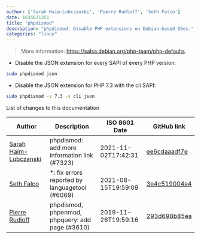 ```yaml
---
author: ['Sarah Haïm-Lubczanski', 'Pierre Rudloff', 'Seth Falco']
date: 1635871351
title: "phpdismod"
description: "phpdismod, Disable PHP extensions on Debian-based OSes."
categories: "linux"
---
```

> More information: <https://salsa.debian.org/php-team/php-defaults>.

- Disable the JSON extension for every SAPI of every PHP version:

```bash
sudo phpdismod json
```

- Disable the JSON extension for PHP 7.3 with the cli SAPI:

```bash
sudo phpdismod -v 7.3 -s cli json
```
List of changes to this documentation


Author | Description | ISO 8601 Date | GitHub link
------|-----|-----|-----
[Sarah Haïm-Lubczanski](mailto:205895+mere-teresa@users.noreply.github.com) | phpdismod: add more information link (#7323) | 2021-11-02T17:42:31 | [ee6cdaaadf7e](https://github.com/tldr-pages/tldr/commit/ee6cdaaadf7ec93b9fc4d1ebd9e8185c04b8f0eb)
[Seth Falco](mailto:seth@falco.fun) | *: fix errors reported by languagetool (#6069) | 2021-08-15T19:59:09 | [3e4c519004a4](https://github.com/tldr-pages/tldr/commit/3e4c519004a471c861cdc609fd7239ee3355671c)
[Pierre Rudloff](mailto:contact@rudloff.pro) | phpdismod, phpenmod, phpquery: add page (#3610) | 2019-11-26T19:59:16 | [293d698b85ea](https://github.com/tldr-pages/tldr/commit/293d698b85eabf05ba408223d92bee1bf7250eb0)


